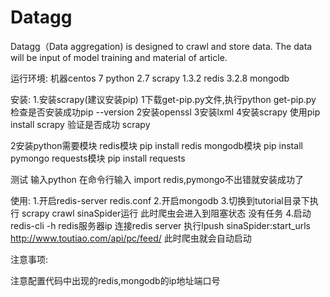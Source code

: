 ﻿# Datagg
Datagg（Data aggregation) is designed to crawl and store data. The data will be input of model training and material of article. 

运行环境:
机器centos 7
python 2.7
scrapy 1.3.2
redis  3.2.8
mongodb

安装:
1.安装scrapy(建议安装pip)
1下载get-pip.py文件,执行python  get-pip.py
检查是否安装成功pip --version
2安装openssl 
3安装lxml
4安装scrapy  使用pip install  scrapy
验证是否成功  scrapy


2安装python需要模块 
redis模块  pip install redis
mongodb模块 pip install pymongo
requests模块  pip install requests

测试 输入python 在命令行输入 import redis,pymongo不出错就安装成功了

使用:
1.开启redis-server redis.conf
2.开启mongodb 
3.切换到tutorial目录下执行 scrapy crawl sinaSpider运行 此时爬虫会进入到阻塞状态 没有任务
4.启动redis-cli -h redis服务器ip    连接redis server 
执行lpush  sinaSpider:start_urls  http://www.toutiao.com/api/pc/feed/
此时爬虫就会自动启动 

注意事项:

注意配置代码中出现的redis,mongodb的ip地址端口号  
